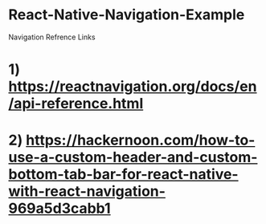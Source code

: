 # React-Native-Navigation-Example

Navigation Refrence Links
# 1) https://reactnavigation.org/docs/en/api-reference.html
# 2) https://hackernoon.com/how-to-use-a-custom-header-and-custom-bottom-tab-bar-for-react-native-with-react-navigation-969a5d3cabb1

